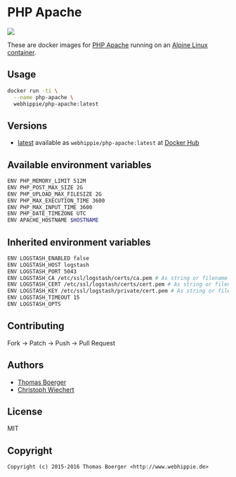 # PHP Apache

[![](https://badge.imagelayers.io/webhippie/php-apache:latest.svg)](https://imagelayers.io/?images=webhippie/php-apache:latest 'Get your own badge on imagelayers.io')

These are docker images for [PHP Apache](https://secure.php.net) running on an
[Alpine Linux container](https://registry.hub.docker.com/u/webhippie/alpine/).


## Usage

```bash
docker run -ti \
  --name php-apache \
  webhippie/php-apache:latest
```


## Versions

* [latest](https://github.com/dockhippie/php/apache/tree/master)
  available as ```webhippie/php-apache:latest``` at
  [Docker Hub](https://registry.hub.docker.com/u/webhippie/php-apache/)


## Available environment variables

```bash
ENV PHP_MEMORY_LIMIT 512M
ENV PHP_POST_MAX_SIZE 2G
ENV PHP_UPLOAD_MAX_FILESIZE 2G
ENV PHP_MAX_EXECUTION_TIME 3600
ENV PHP_MAX_INPUT_TIME 3600
ENV PHP_DATE_TIMEZONE UTC
ENV APACHE_HOSTNAME $HOSTNAME
```


## Inherited environment variables

```bash
ENV LOGSTASH_ENABLED false
ENV LOGSTASH_HOST logstash
ENV LOGSTASH_PORT 5043
ENV LOGSTASH_CA /etc/ssl/logstash/certs/ca.pem # As string or filename
ENV LOGSTASH_CERT /etc/ssl/logstash/certs/cert.pem # As string or filename
ENV LOGSTASH_KEY /etc/ssl/logstash/private/cert.pem # As string or filename
ENV LOGSTASH_TIMEOUT 15
ENV LOGSTASH_OPTS
```


## Contributing

Fork -> Patch -> Push -> Pull Request


## Authors

* [Thomas Boerger](https://github.com/tboerger)
* [Christoph Wiechert](https://github.com/psi-4ward)


## License

MIT


## Copyright

```
Copyright (c) 2015-2016 Thomas Boerger <http://www.webhippie.de>
```
